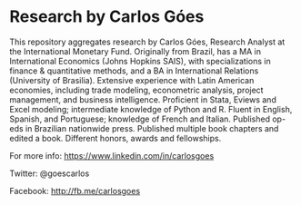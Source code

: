 # Research by Carlos Góes

This repository aggregates research by Carlos Góes, Research Analyst at the International Monetary Fund. Originally from Brazil, has a MA in International Economics (Johns Hopkins SAIS), with specializations in finance & quantitative methods, and a BA in International Relations (University of Brasilia). Extensive experience with Latin American economies, including trade modeling, econometric analysis, project management, and business intelligence. Proficient in Stata, Eviews and Excel modeling; intermediate knowledge of Python and R. Fluent in English, Spanish, and Portuguese; knowledge of French and Italian. Published op-eds in Brazilian nationwide press. Published multiple book chapters and edited a book. Different honors, awards and fellowships.

For more info: https://www.linkedin.com/in/carlosgoes

Twitter: @goescarlos

Facebook: http://fb.me/carlosgoes
